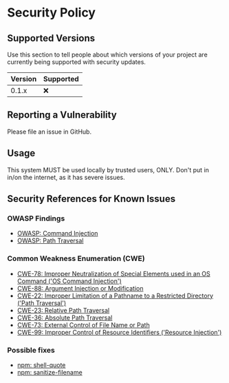 # Security Policy

## Supported Versions

Use this section to tell people about which versions of your project are
currently being supported with security updates.

| Version | Supported          |
| ------- | ------------------ |
| 0.1.x   | ❌                 |


## Reporting a Vulnerability

Please file an issue in GitHub.

## Usage

This system MUST be used locally by trusted users, ONLY. Don't put in in/on the internet, as it has severe issues.

## Security References for Known Issues

### OWASP Findings
- [OWASP: Command Injection](https://owasp.org/www-community/attacks/Command_Injection)
- [OWASP: Path Traversal](https://owasp.org/www-community/attacks/Path_Traversal)

### Common Weakness Enumeration (CWE)
- [CWE-78: Improper Neutralization of Special Elements used in an OS Command ('OS Command Injection')](https://cwe.mitre.org/data/definitions/78.html)
- [CWE-88: Argument Injection or Modification](https://cwe.mitre.org/data/definitions/88.html)
- [CWE-22: Improper Limitation of a Pathname to a Restricted Directory ('Path Traversal')](https://cwe.mitre.org/data/definitions/22.html)
- [CWE-23: Relative Path Traversal](https://cwe.mitre.org/data/definitions/23.html)
- [CWE-36: Absolute Path Traversal](https://cwe.mitre.org/data/definitions/36.html)
- [CWE-73: External Control of File Name or Path](https://cwe.mitre.org/data/definitions/73.html)
- [CWE-99: Improper Control of Resource Identifiers ('Resource Injection')](https://cwe.mitre.org/data/definitions/99.html)

### Possible fixes

- [npm: shell-quote](https://www.npmjs.com/package/shell-quote)
- [npm: sanitize-filename](https://www.npmjs.com/package/sanitize-filename)
